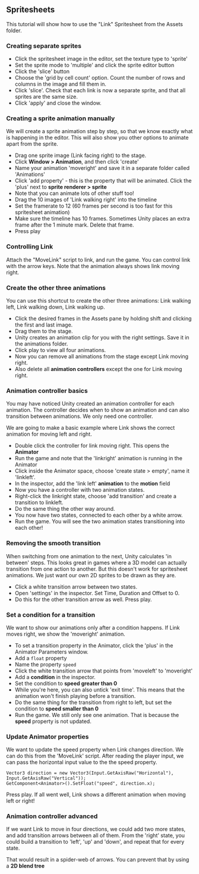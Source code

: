 ## Spritesheets

This tutorial will show how to use the "Link" Spritesheet from the Assets folder.

### Creating separate sprites

- Click the spritesheet image in the editor, set the texture type to 'sprite'
- Set the sprite mode to 'multiple' and click the sprite editor button
- Click the 'slice' button
- Choose the 'grid by cell count' option. Count the number of rows and columns in the image and fill them in.
- Click 'slice'. Check that each link is now a separate sprite, and that all sprites are the same size.
- Click 'apply' and close the window.

### Creating a sprite animation manually
We will create a sprite animation step by step, so that we know exactly what is happening in the editor. 
This will also show you other options to animate apart from the sprite.

- Drag one sprite image (Link facing right) to the stage.
- Click **Window > Animation**, and then click 'create'
- Name your animation 'moveright' and save it in a separate folder called 'Animations'
- Click 'add property' - this is the property that will be animated. Click the 'plus' next to **sprite renderer > sprite**
- Note that you can animate lots of other stuff too!
- Drag the 10 images of 'Link walking right' into the timeline
- Set the framerate to 12 (60 frames per second is too fast for this spritesheet animation)
- Make sure the timeline has 10 frames. Sometimes Unity places an extra frame after the 1 minute mark. Delete that frame.
- Press play

### Controlling Link
Attach the "MoveLink" script to link, and run the game. You can control link with the arrow keys. Note that the animation always shows link moving right.

### Create the other three animations
You can use this shortcut to create the other three animations: Link walking left, Link walking down, Link walking up.
- Click the desired frames in the Assets pane by holding shift and clicking the first and last image.
- Drag them to the stage.
- Unity creates an animation clip for you with the right settings. Save it in the animations folder.
- Click play to view all four animations.
- Now you can remove all animations from the stage except Link moving right.
- Also delete all **animation controllers** except the one for Link moving right.

### Animation controller basics
You may have noticed Unity created an animation controller for each animation. The controller decides when to show an animation and can also transition between animations. We only need one controller.

We are going to make a basic example where Link shows the correct animation for moving left and right.

- Double click the controller for link moving right. This opens the **Animator**
- Run the game and note that the 'linkright' animation is running in the Animator
- Click inside the Animator space, choose 'create state > empty', name it 'linkleft'. 
- In the inspector, add the 'link left' **animation** to the **motion** field
- Now you have a controller with two animation states.
- Right-click the linkright state, choose 'add transition' and create a transition to linkleft.
- Do the same thing the other way around.
- You now have two states, connected to each other by a white arrow.
- Run the game. You will see the two animation states transitioning into each other!

### Removing the smooth transition
When switching from one animation to the next, Unity calculates 'in between' steps. This looks great in games where a 3D model can actually transition from one action to another. But this doesn't work for spritesheet animations. We just want our own 2D sprites to be drawn as they are.
- Click a white transition arrow between two states. 
- Open 'settings' in the inspector. Set Time, Duration and Offset to 0.
- Do this for the other transition arrow as well. Press play. 

### Set a condition for a transition
We want to show our animations only after a condition happens. If Link moves right, we show the 'moveright' animation.
- To set a transition property in the Animator, click the 'plus' in the Animator Parameters window. 
- Add a `float` property
- Name the property `speed`
- Click the white transition arrow that points from 'moveleft' to 'moveright'
- Add a **condition** in the inspector. 
- Set the condition to **speed greater than 0**
- While you're here, you can also untick 'exit time'. This means that the animation won't finish playing before a transition.
- Do the same thing for the transition from right to left, but set the condition to **speed smaller than 0**
- Run the game. We still only see one animation. That is because the **speed** property is not updated.

### Update Animator properties
We want to update the speed property when Link changes direction. We can do this from the 'MoveLink' script. After reading the player input, we can pass the horizontal input value to the the speed property. 
```
Vector3 direction = new Vector3(Input.GetAxisRaw("Horizontal"), Input.GetAxisRaw("Vertical"));
GetComponent<Animator>().SetFloat("speed", direction.x);
```
Press play. If all went well, Link shows a different animation when moving left or right!

### Animation controller advanced
If we want Link to move in four directions, we could add two more states, and add transition arrows between all of them. From the 'right' state, you could build a transition to 'left', 'up' and 'down', and repeat that for every state. 

That would result in a spider-web of arrows. You can prevent that by using a **2D blend tree**

